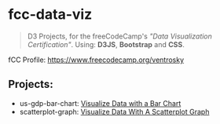 # fcc-data-viz
>D3 Projects, for the freeCodeCamp's *"Data Visualization Certification"*. Using: **D3JS**, **Bootstrap** and **CSS**. 

fCC Profile: https://www.freecodecamp.org/ventrosky

## Projects: 

* us-gdp-bar-chart:   [Visualize Data with a Bar Chart](https://codepen.io/BuccaneerDev/full/JZZezR/)
* scatterplot-graph:  [Visualize Data With A Scatterplot Graph](https://codepen.io/BuccaneerDev/full/XYBzmo/)


